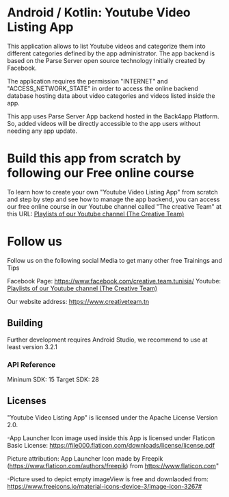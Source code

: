 # Android / Kotlin: Youtube Video Listing App

This application allows to list Youtube videos and categorize them into different categories defined by the app administrator. 
The app backend is based on the Parse Server open source technology initially created by Facebook.


The application requires the permission "INTERNET" and "ACCESS_NETWORK_STATE" in order to access the online backend database hosting data about video categories and videos listed inside the app.

This app uses Parse Server App backend hosted in the Back4app Platform.
So, added videos will be directly accessible to the app users without needing any app update.

# Build this app from scratch by following our Free online course
To learn how to create your own "Youtube Video Listing App" from scratch and step by step and see how to manage the app backend, you can access our free online course in our Youtube channel called "The creative Team" at this URL: 
<a href="https://www.youtube.com/channel/UCAXveSJOkPRjy77R6xT64kA/playlists?view_as=subscriber"> Playlists of our Youtube channel (The Creative Team)</a>

# Follow us

Follow us on the following social Media to get many other free Trainings and Tips

Facebook Page: https://www.facebook.com/creative.team.tunisia/
Youtube: <a href="https://www.youtube.com/channel/UCAXveSJOkPRjy77R6xT64kA/featured?view_as=subscriber"> Playlists of our Youtube channel (The Creative Team)</a>

Our website address: https://www.creativeteam.tn


## Building

Further development requires Android Studio, we recommend to use at least version 3.2.1
 
### API Reference

Mininum SDK: 15
Target SDK: 28 

## Licenses

"Youtube Video Listing App" is licensed under the Apache License Version 2.0.  

-App Launcher Icon image used inside this App is licensed under Flaticon Basic License: https://file000.flaticon.com/downloads/license/license.pdf

Picture attribution: App Launcher Icon made by Freepik (https://www.flaticon.com/authors/freepik) from https://www.flaticon.com"

-Picture used to depict empty imageView is free and downlaoded from: https://www.freeicons.io/material-icons-device-3/image-icon-3267#
